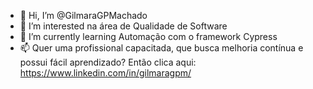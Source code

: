 - 👋 Hi, I’m @GilmaraGPMachado
- 👀 I’m interested  na área de Qualidade de Software
- 🌱 I’m currently learning  Automação com o framework Cypress   
- 📫 Quer uma profissional capacitada,  que busca melhoria contínua e possui fácil aprendizado?  Então clica aqui: https://www.linkedin.com/in/gilmaragpm/


